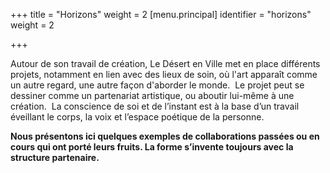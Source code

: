+++
title = "Horizons"
weight = 2
[menu.principal]
identifier = "horizons"
weight = 2

+++


Autour de son travail de création, Le Désert en Ville met en place différents projets, notamment en lien avec des lieux de soin, où l'art apparaît comme un autre regard, une autre façon d'aborder le monde. 
Le projet peut se dessiner comme un partenariat artistique, ou aboutir lui-même à une création. 
La conscience de soi et de l’instant est à la base d’un travail éveillant le corps, la voix et l’espace poétique de la personne.

**Nous présentons ici quelques exemples de collaborations passées ou en cours qui ont porté leurs fruits. La forme s’invente toujours avec la structure partenaire.**